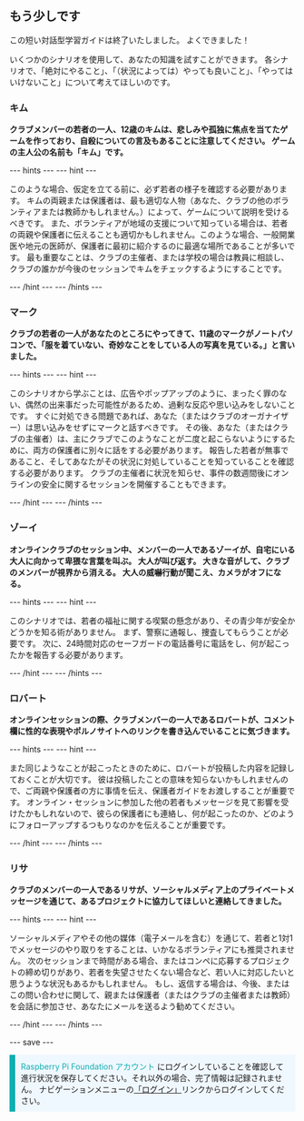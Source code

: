 ## もう少しです

この短い対話型学習ガイドは終了いたしました。 よくできました！

いくつかのシナリオを使用して、あなたの知識を試すことができます。 各シナリオで、「絶対にやること」、「（状況によっては）やっても良いこと」、「やってはいけないこと」について考えてほしいのです。

### キム

**クラブメンバーの若者の一人、12歳のキムは、悲しみや孤独に焦点を当てたゲームを作っており、自殺についての言及もあることに注意してください。 ゲームの主人公の名前も「キム」です。**

--- hints --- --- hint ---

このような場合、仮定を立てる前に、必ず若者の様子を確認する必要があります。 キムの両親または保護者は、最も適切な人物（あなた、クラブの他のボランティアまたは教師かもしれません。）によって、ゲームについて説明を受けるべきです。 また、ボランティアが地域の支援について知っている場合は、若者の両親や保護者に伝えることも適切かもしれません。このような場合、一般開業医や地元の医師が、保護者に最初に紹介するのに最適な場所であることが多いです。 最も重要なことは、クラブの主催者、または学校の場合は教員に相談し、クラブの誰かが今後のセッションでキムをチェックするようにすることです。

--- /hint --- --- /hints ---

### マーク

**クラブの若者の一人があなたのところにやってきて、11歳のマークがノートパソコンで、「服を着ていない、奇妙なことをしている人の写真を見ている。」と言いました。**

--- hints --- --- hint ---

このシナリオから学ぶことは、広告やポップアップのように、まったく罪のない、偶然の出来事だった可能性があるため、過剰な反応や思い込みをしないことです。 すぐに対処できる問題であれば、あなた（またはクラブのオーガナイザー）は思い込みをせずにマークと話すべきです。 その後、あなた（またはクラブの主催者）は、主にクラブでこのようなことが二度と起こらないようにするために、両方の保護者に別々に話をする必要があります。 報告した若者が無事であること、そしてあなたがその状況に対処していることを知っていることを確認する必要があります。 クラブの主催者に状況を知らせ、事件の数週間後にオンラインの安全に関するセッションを開催することもできます。

--- /hint --- --- /hints ---

### ゾーイ

**オンラインクラブのセッション中、メンバーの一人であるゾーイが、自宅にいる大人に向かって卑猥な言葉を叫ぶ。 大人が叫び返す。 大きな音がして、クラブのメンバーが視界から消える。 大人の威嚇行動が聞こえ、カメラがオフになる。**

--- hints --- --- hint ---

このシナリオでは、若者の福祉に関する喫緊の懸念があり、その青少年が安全かどうかを知る術がありません。 まず、警察に通報し、捜査してもらうことが必要です。 次に、24時間対応のセーフガードの電話番号に電話をし、何が起こったかを報告する必要があります。

--- /hint --- --- /hints ---

### ロバート

**オンラインセッションの際、クラブメンバーの一人であるロバートが、コメント欄に性的な表現やポルノサイトへのリンクを書き込んでいることに気づきます。**

--- hints --- --- hint ---

また同じようなことが起こったときのために、ロバートが投稿した内容を記録しておくことが大切です。 彼は投稿したことの意味を知らないかもしれませんので、ご両親や保護者の方に事情を伝え、保護者ガイド[](https://help.coderdojo.com/cdkb/s/article/Parents-guide-to-CoderDojo)をお渡しすることが重要です。 オンライン・セッションに参加した他の若者もメッセージを見て影響を受けたかもしれないので、彼らの保護者にも連絡し、何が起こったのか、どのようにフォローアップするつもりなのかを伝えることが重要です。

--- /hint --- --- /hints ---
### リサ

**クラブのメンバーの一人であるリサが、ソーシャルメディア上のプライベートメッセージを通じて、あるプロジェクトに協力してほしいと連絡してきました。**

--- hints --- --- hint ---

ソーシャルメディアやその他の媒体（電子メールを含む）を通じて、若者と1対1でメッセージのやり取りをすることは、いかなるボランティアにも推奨されません。 次のセッションまで時間がある場合、またはコンペに応募するプロジェクトの締め切りがあり、若者を失望させたくない場合など、若い人に対応したいと思うような状況もあるかもしれません。 もし、返信する場合は、今後、またはこの問い合わせに関して、親または保護者（またはクラブの主催者または教師）を会話に参加させ、あなたにメールを送るよう勧めてください。

--- /hint --- --- /hints ---

--- save ---

<p style="border-left: solid; border-width:10px; border-color: #0faeb0; background-color: aliceblue; padding: 10px;">
<span style="color: #0faeb0">Raspberry Pi Foundation アカウント</span> にログインしていることを確認して進行状況を保存してください。それ以外の場合、完了情報は記録されません。 ナビゲーションメニューの<a href="https://my.raspberrypi.org/login">「ログイン」</a>リンクからログインしてください。
</p>
